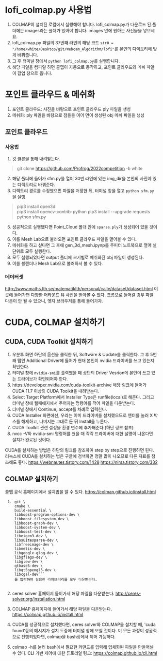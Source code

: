 # lofi_colmap.py 사용법
1. COLMAP이 설치된 로컬에서 실행해야 합니다. lofi_colmap.py가 다운로드 된 폴더에는 images라는 폴더가 있어야 합니다. images 안에 원하는 사진들을 넣으세요.
2. lofi_colmap.py 파일의 37번째 라인의 해당 코드 ```str0 = "/home/white/Desktop/git/Webcam_Algorithm/lofi"```를 본인의 디렉토리에 맞게 바꿔줍니다.  
3. 그 후 터미널 창에서 ```python lofi_colmap.py```를 실행합니다.
4. 해당 파일을 컴파일 하면 콜맵이 자동으로 동작하고, 포인트 클라우드와 메쉬 파일이 팝업 창으로 뜹니다.  

# 포인트 클라우드 & 메쉬화

1. 포인트 클라우드: 사진을 바탕으로 포인트 클라우드 ply 파일을 생성
2. 메쉬화: ply 파일을 바탕으로 점들을 이어 면이 생성된 obj 메쉬 파일을 생성

## 포인트 클라우드

### 사용법

1. 깃 클론을 통해 내려받는다.   
> git clone https://github.com/Profrog/2022competition -b white

2. 해당 폴더에 들어가 sfm.py를 열어 30번 라인에 있는 img_dir을 본인의 사진이 있는 디렉토리로 바꿔준다.
3. 디렉토리 경로를 수정했으면 파일을 저장한 뒤, 터미널 창을 열고 ```python sfm.py```을 실행  

> pip3 install open3d  
> pip3 install opencv-contrib-python
> pip3 install --upgrade requests    
> python sfm.py  

5. 성공적으로 실행됐다면 Point_Cloud 폴더 안에 ```sparse.ply```가 생성되어 있을 것이다.
6. 이를 Mesh Lab으로 불러오면 포인트 클라우드 파일을 열어볼 수 있다.
7. 메쉬화를 하고 싶다면 그 후에 gen_3d_mesh.ipynp를 주피터 노트북으로 열어 셀 단위로 모두 실행한다.
8. 모두 실행되었다면 output 폴더에 크기별로 메쉬화된 obj 파일이 생성된다.
9. 이를 블렌더나 Mesh Lab으로 불러와서 볼 수 있다.

### 데이터셋

http://www.maths.lth.se/matematiklth/personal/calle/dataset/dataset.html
이 곳에 들어가면 다양한 어라운드 뷰 사진을 받아볼 수 있다. 크롬으로 들어갈 경우 파일 다운이 안 될 수 있으니, 엣지 브라우저를 통해 들어가자.

# CUDA, COLMAP 설치하기
## CUDA, CUDA Toolkit 설치하기
1. 우분투 화면 하단의 옵션을 클릭한 뒤, Software & Update를 클릭한다. 그 후 5번째 탭인 Additional Driver에 들어가 현재 본인이 nvidia 드라이버를 쓰고 있는지 확인한다.
2. 터미널 창에 ```nvidia-smi```를 출력했을 때 상단의 Driver Vesrion에 본인이 쓰고 있는 드라이브가 확인되어야 한다.
3. https://developer.nvidia.com/cuda-toolkit-archive 해당 링크에 들어가 CUDA 11.7 이상의 CUDA Toolkit을 내려받는다.
4. Select Target Platform에서 Installer Type은 runfile(local)로 해준다. 그리고 터미널 창에 웹페에지에서 주어지는 명령어를 적어 파일을 다운받는다.
5. 터미널 창에서 Continue, accept를 차례로 입력한다.
6. CUDA Installer 화면에선, 우리는 이미 드라이버를 설치했으므로 엔터를 눌러 X 박스를 해제하고, 나머지는 그대로 둔 뒤 Install을 누른다.
7. CUDA Toolkit 관련 설정을 환경 변수에 추가해준다.(하단 링크 참조)
8. nvcc -V와 nvidia-smi 명령어를 쳤을 때 각각 드라이버에 대한 설명이 나온다면 설치가 완료된 것이다.

CUDA를 설치하는 방법은 하단의 링크를 참조하여 step by step으로 진행하면 된다. 리눅스에 CUDA를 설치하는 법은 구글에 검색하면 정말 많이 나오므로 다른 자료를 참조해도 좋다.
https://webnautes.tistory.com/1428
https://nirsa.tistory.com/332

## COLMAP 설치하기
콜맵 공식 홈페이지에서 설치법을 알 수 있다. https://colmap.github.io/install.html
1. ```sudo apt-get install \
    git \
    cmake \
    build-essential \
    libboost-program-options-dev \
    libboost-filesystem-dev \
    libboost-graph-dev \
    libboost-system-dev \
    libboost-test-dev \
    libeigen3-dev \
    libsuitesparse-dev \
    libfreeimage-dev \
    libmetis-dev \
    libgoogle-glog-dev \
    libgflags-dev \
    libglew-dev \
    qtbase5-dev \
    libqt5opengl5-dev \
    libcgal-dev```
    를 입력하여 필요한 라이브러리를 모두 다운받는다.
    
2. ceres solver 홈페이지 들어가서 해당 파일을 다운받는다. http://ceres-solver.org/installation.html

3. COLMAP 홈페이지에 들어가서 해당 파일을 다운받는다. https://colmap.github.io/install.html

4. CUDA를 성공적으로 설치했다면, ceres solver와 COLMAP을 설치할 때, 'cuda found'등의 메시지가 설치 도중에 터미널 창에 보일 것이다. 이 모든 과정이 성공적으로 진행되었다면, colmap을 bash상에서 제어 가능하다.

5. colmap -h를 눌러 bash에서 필요한 커맨드를 입력해 입체화된 파일을 만들어낼 수 있다. CLI 기반 제어에 대한 튜토리얼 링크: https://colmap.github.io/cli.html
